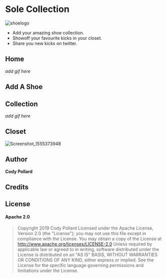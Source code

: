 


# Sole Collection
![shoelogo](https://user-images.githubusercontent.com/43574233/56173681-a6e49780-5fbc-11e9-8318-43c6abee7408.png)
- Add your amazing shoe collection. 
- Showoff your favourite kicks in your closet. 
- Share you new kicks on twitter.

## Home
*add gif here*

## Add A Shoe


## Collection
*add gif here*

## Closet
![Screenshot_1555373948](https://user-images.githubusercontent.com/43574233/56173759-1490c380-5fbd-11e9-8c4b-773a26db173d.png)

## Author
**Cody Pollard**

## Credits

## License
#### Apache 2.0
> Copyright 2019 Cody Pollard 
Licensed under the Apache License, Version 2.0 (the \"License\"); you may not use this file except in compliance with the License. You may obtain a copy of the License at      http://www.apache.org/licenses/LICENSE-2.0  Unless required by applicable law or agreed to in writing, software distributed under the License is distributed on an \"AS IS\" BASIS, WITHOUT WARRANTIES OR CONDITIONS OF ANY KIND, either express or implied. See the License for the specific language governing permissions and limitations under the License.
